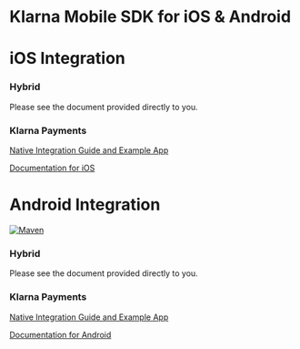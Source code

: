 # Klarna Mobile SDK for iOS & Android

# iOS Integration 
### Hybrid

Please see the document provided directly to you.

### Klarna Payments
[Native Integration Guide and Example App](https://github.com/klarna/klarna-mobile-sdk/blob/master/KlarnaPaymentsiOS.md)

[Documentation for iOS](https://htmlpreview.github.io/?https://github.com/klarna/klarna-mobile-sdk/blob/master/docs/ios/index.html)


# Android Integration 
[![Maven](https://img.shields.io/maven-metadata/v/https/x.klarnacdn.net/mobile-sdk/com/klarna/mobile/sdk/maven-metadata.xml.svg)]()
### Hybrid

Please see the document provided directly to you.

### Klarna Payments
[Native Integration Guide and Example App](https://github.com/klarna/klarna-mobile-sdk/blob/master/KlarnaPaymentsAndroid.md)

[Documentation for Android](https://htmlpreview.github.io/?https://github.com/klarna/klarna-mobile-sdk/blob/master/docs/android/klarna-mobile-sdk/index.html)
